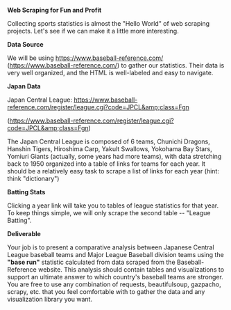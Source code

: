 **Web Scraping for Fun and Profit**

Collecting sports statistics is almost the &quot;Hello World&quot; of web scraping projects. Let&#39;s see if we can make it a little more interesting.

**Data Source**

We will be using https://www.baseball-reference.com/ (https://www.baseball-reference.com/) to gather our statistics. Their data is very well organized, and the HTML is well-labeled and easy to navigate.

**Japan Data**

Japan Central League: https://www.baseball-reference.com/register/league.cgi?code=JPCL&amp;class=Fgn

(https://www.baseball-reference.com/register/league.cgi?code=JPCL&amp;class=Fgn)

The Japan Central League is composed of 6 teams, Chunichi Dragons, Hanshin Tigers, Hiroshima Carp, Yakult Swallows, Yokohama Bay Stars, Yomiuri Giants (actually, some years had more teams), with data stretching back to 1950 organized into a table of links for teams for each year. It should be a relatively easy task to scrape a list of links for each year (hint: think &quot;dictionary&quot;)

**Batting Stats**

Clicking a year link will take you to tables of league statistics for that year. To keep things simple, we will only scrape the second table -- &quot;League Batting&quot;.

**Deliverable**

Your job is to present a comparative analysis between Japanese Central League baseball teams and Major League Baseball division teams using the **&quot;base run&quot;** statistic calculated from data scraped from the Baseball-Reference website. This analysis should contain tables and visualizations to support an ultimate answer to which country&#39;s baseball teams are stronger. You are free to use any combination of requests, beautifulsoup, gazpacho, scrapy, etc. that you feel comfortable with to gather the data and any visualization library you want.
